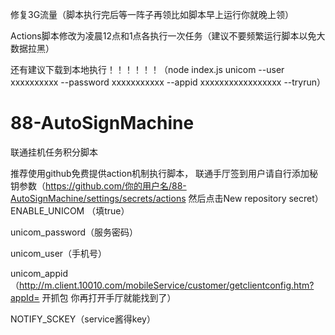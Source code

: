 修复3G流量（脚本执行完后等一阵子再领比如脚本早上运行你就晚上领）

Actions脚本修改为凌晨12点和1点各执行一次任务（建议不要频繁运行脚本以免大数据拉黑）

还有建议下载到本地执行！！！！！！（node index.js unicom --user xxxxxxxxxx --password xxxxxxxxxxx --appid xxxxxxxxxxxxxxxxx  --tryrun）

# 88-AutoSignMachine

 联通挂机任务积分脚本
 
推荐使用github免费提供action机制执行脚本， 联通手厅签到用户请自行添加秘钥参数（https://github.com/你的用户名/88-AutoSignMachine/settings/secrets/actions 然后点击New repository secret）
ENABLE_UNICOM （填true）


unicom_password（服务密码）

unicom_user（手机号）

unicom_appid（http://m.client.10010.com/mobileService/customer/getclientconfig.htm?appId= 开抓包 你再打开手厅就能找到了）

NOTIFY_SCKEY（service酱得key）

